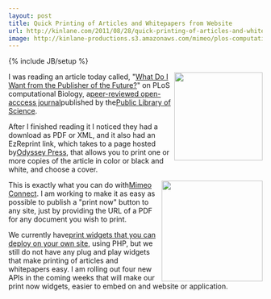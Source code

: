 ```yaml
---
layout: post
title: Quick Printing of Articles and Whitepapers from Website
url: http://kinlane.com/2011/08/28/quick-printing-of-articles-and-whitepapers-from-website/
image: http://kinlane-productions.s3.amazonaws.com/mimeo/plos-computational-biology.png
---
```

{% include JB/setup %}
<p>
     <img src="http://kinlane-productions.s3.amazonaws.com/mimeo/plos-computational-biology.png"  width="175" align="right" />I was reading an article today called, "<a title="What Do I Wat from te Publisher of the Future?" href="http://www.ploscompbiol.org/article/info%3Adoi%2F10.1371%2Fjournal.pcbi.1000787">What Do I Want from the Publisher of the Future?</a>" on PLoS computational Biology, a<a title="peer-reviewed open access journal" href="http://www.ploscompbiol.org/">peer-reviewed open-acccess journal</a>published by the<a title="Public Library of Science" href="http://www.plos.org/">Public Library of Science</a>.
</p>

<p>
     After I finished reading it I noticed they had a download as PDF or XML, and it also had an EzReprint link, which takes to a page hosted by<a title="Odyssey Press" href="http://www.odysseypress.com/">Odyssey Press</a>, that allows you to print one or more copies of the article in color or black and white, and choose a cover.
</p>

<p>
     <img src="http://kinlane-productions.s3.amazonaws.com/mimeo/ezreprint.png"  width="200" align="right" />This is exactly what you can do with<a title="Mimeo Connect" href="http://developer.mimeo.com/">Mimeo Connect</a>. I am working to make it as easy as possible to publish a "print now" button to any site, just by providing the URL of a PDF for any document you wish to print.
</p>

<p>
     We currently have<a title="print widgets you can deploy on your own site" href="http://developer.mimeo.com/mcp-widgets/index.php">print widgets that you can deploy on your own site</a>, using PHP, but we still do not have any plug and play widgets that make printing of articles and whitepapers easy. I am rolling out four new APIs in the coming weeks that will make our print now widgets, easier to embed on and website or application.
</p>